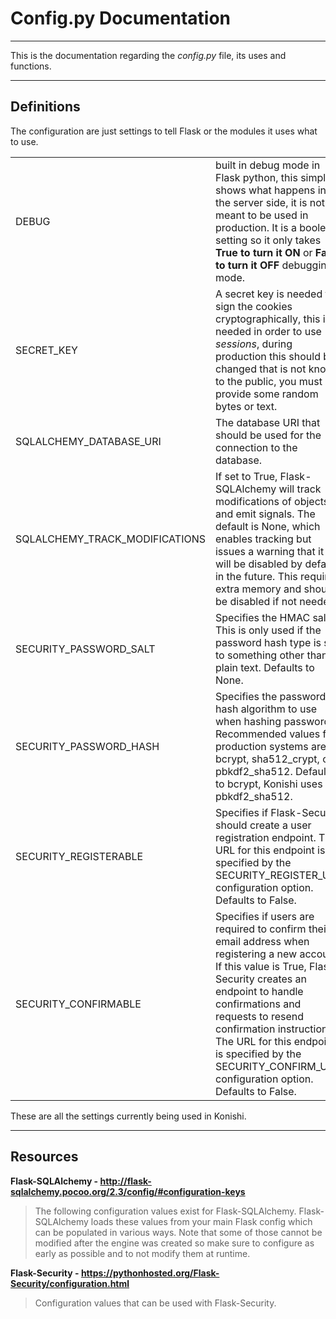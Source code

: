# Config.py Documentation
---
This is the documentation regarding the _config.py_ file, its uses and functions.

---
## Definitions
The configuration are just settings to tell Flask or the modules it uses what to use.

|   	|   	|
|---	|---	|
|DEBUG 	|built in debug mode in Flask python, this simply shows what happens in the server side, it is not meant to be used in production. It is a boolean setting so it only takes **True to turn it ON** or **False to turn it OFF** debugging mode.	|
|SECRET_KEY | A secret key is needed to sign the cookies cryptographically, this is needed in order to use _sessions_, during production this should be changed that is not known to the public, you must provide some random bytes or text. 	|
|SQLALCHEMY_DATABASE_URI   |The database URI that should be used for the connection to the database. |
|SQLALCHEMY_TRACK_MODIFICATIONS| If set to True, Flask-SQLAlchemy will track modifications of objects and emit signals. The default is None, which enables tracking but issues a warning that it will be disabled by default in the future. This requires extra memory and should be disabled if not needed. |
|SECURITY_PASSWORD_SALT| Specifies the HMAC salt. This is only used if the password hash type is set to something other than plain text. Defaults to None.|
|SECURITY_PASSWORD_HASH| Specifies the password hash algorithm to use when hashing passwords. Recommended values for production systems are bcrypt, sha512_crypt, or pbkdf2_sha512. Defaults to bcrypt, Konishi uses pbkdf2_sha512.|
|SECURITY_REGISTERABLE | Specifies if Flask-Security should create a user registration endpoint. The URL for this endpoint is specified by the SECURITY_REGISTER_URL configuration option. Defaults to False. |
|SECURITY_CONFIRMABLE | Specifies if users are required to confirm their email address when registering a new account. If this value is True, Flask-Security creates an endpoint to handle confirmations and requests to resend confirmation instructions. The URL for this endpoint is specified by the SECURITY_CONFIRM_URL configuration option. Defaults to False. |


These are all the settings currently being used in Konishi.

---
## Resources

**Flask-SQLAlchemy - http://flask-sqlalchemy.pocoo.org/2.3/config/#configuration-keys**
> The following configuration values exist for Flask-SQLAlchemy. Flask-SQLAlchemy loads these values from your main Flask config which can be populated in various ways. Note that some of those cannot be modified after the engine was created so make sure to configure as early as possible and to not modify them at runtime.

**Flask-Security - https://pythonhosted.org/Flask-Security/configuration.html**
> Configuration values that can be used with Flask-Security.